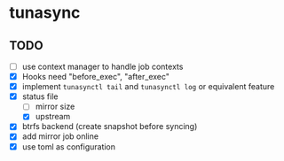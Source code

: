 tunasync
========

## TODO

- [ ] use context manager to handle job contexts
- [x] Hooks need "before_exec", "after_exec"
- [x] implement `tunasynctl tail` and `tunasynctl log` or equivalent feature
- [x] status file
    - [ ] mirror size
    - [x] upstream
- [x] btrfs backend (create snapshot before syncing)
- [x] add mirror job online
- [x] use toml as configuration
